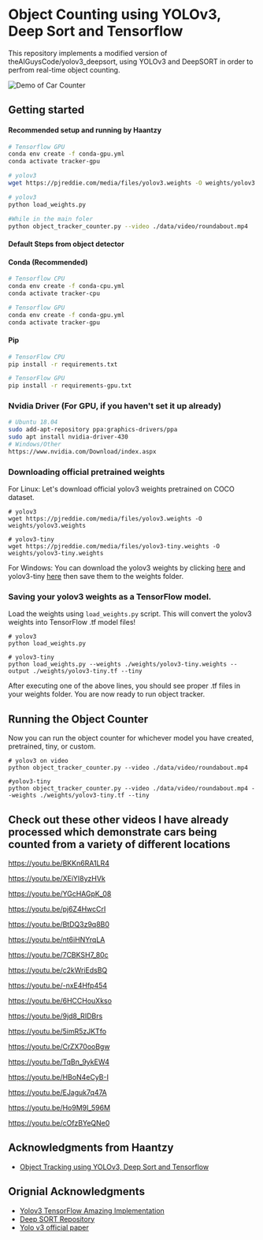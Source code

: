 # Object Counting using YOLOv3, Deep Sort and Tensorflow
This repository implements a modified version of theAIGuysCode/yolov3_deepsort, using YOLOv3 and DeepSORT in order to perfrom real-time object counting. 

![Demo of Car Counter](data/helpers/roundabout_Results.gif)

## Getting started

#### Recommended setup and running by Haantzy
```bash
# Tensorflow GPU
conda env create -f conda-gpu.yml
conda activate tracker-gpu

# yolov3
wget https://pjreddie.com/media/files/yolov3.weights -O weights/yolov3.weights

# yolov3
python load_weights.py

#While in the main foler
python object_tracker_counter.py --video ./data/video/roundabout.mp4
```

#### Default Steps from object detector
#### Conda (Recommended)

```bash
# Tensorflow CPU
conda env create -f conda-cpu.yml
conda activate tracker-cpu

# Tensorflow GPU
conda env create -f conda-gpu.yml
conda activate tracker-gpu
```

#### Pip
```bash
# TensorFlow CPU
pip install -r requirements.txt

# TensorFlow GPU
pip install -r requirements-gpu.txt
```

### Nvidia Driver (For GPU, if you haven't set it up already)
```bash
# Ubuntu 18.04
sudo add-apt-repository ppa:graphics-drivers/ppa
sudo apt install nvidia-driver-430
# Windows/Other
https://www.nvidia.com/Download/index.aspx
```
### Downloading official pretrained weights
For Linux: Let's download official yolov3 weights pretrained on COCO dataset. 

```
# yolov3
wget https://pjreddie.com/media/files/yolov3.weights -O weights/yolov3.weights

# yolov3-tiny
wget https://pjreddie.com/media/files/yolov3-tiny.weights -O weights/yolov3-tiny.weights
```

For Windows:
You can download the yolov3 weights by clicking [here](https://pjreddie.com/media/files/yolov3.weights) and yolov3-tiny [here](https://pjreddie.com/media/files/yolov3-tiny.weights) then save them to the weights folder.
  
### Saving your yolov3 weights as a TensorFlow model.
Load the weights using `load_weights.py` script. This will convert the yolov3 weights into TensorFlow .tf model files!

```
# yolov3
python load_weights.py

# yolov3-tiny
python load_weights.py --weights ./weights/yolov3-tiny.weights --output ./weights/yolov3-tiny.tf --tiny
```

After executing one of the above lines, you should see proper .tf files in your weights folder. You are now ready to run object tracker.

## Running the Object Counter
Now you can run the object counter for whichever model you have created, pretrained, tiny, or custom.
```
# yolov3 on video
python object_tracker_counter.py --video ./data/video/roundabout.mp4

#yolov3-tiny 
python object_tracker_counter.py --video ./data/video/roundabout.mp4 --weights ./weights/yolov3-tiny.tf --tiny
```

## Check out these other videos I have already processed which demonstrate cars being counted from a variety of different locations
https://youtu.be/BKKn6RA1LR4

https://youtu.be/XEiYI8yzHVk

https://youtu.be/YGcHAGpK_08

https://youtu.be/pj6Z4HwcCrI

https://youtu.be/BtDQ3z9q8B0

https://youtu.be/nt6iHNYrqLA

https://youtu.be/7CBKSH7_80c

https://youtu.be/c2kWriEdsBQ

https://youtu.be/-nxE4Hfp454

https://youtu.be/6HCCHouXkso

https://youtu.be/9jd8_RIDBrs

https://youtu.be/5imR5zJKTfo

https://youtu.be/CrZX70ooBgw

https://youtu.be/TqBn_9ykEW4

https://youtu.be/HBoN4eCyB-I

https://youtu.be/EJaguk7q47A

https://youtu.be/Ho9M9I_596M

https://youtu.be/cOfzBYeQNe0

## Acknowledgments from Haantzy
* [Object Tracking using YOLOv3, Deep Sort and Tensorflow](https://github.com/theAIGuysCode/yolov3_deepsort)
## Orignial Acknowledgments
* [Yolov3 TensorFlow Amazing Implementation](https://github.com/zzh8829/yolov3-tf2)
* [Deep SORT Repository](https://github.com/nwojke/deep_sort)
* [Yolo v3 official paper](https://arxiv.org/abs/1804.02767)
